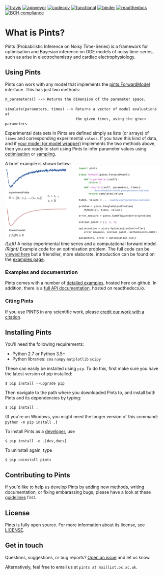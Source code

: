 [![travis](https://travis-ci.org/pints-team/pints.svg?branch=master)](https://travis-ci.org/pints-team/pints)
[![appveyor](https://ci.appveyor.com/api/projects/status/k8xvn7md0pte2gsi/branch/master?svg=true)](https://ci.appveyor.com/project/MichaelClerx/pints/branch/master)
[![codecov](https://codecov.io/gh/pints-team/pints/branch/master/graph/badge.svg)](https://codecov.io/gh/pints-team/pints)
[![functional](https://github.com/pints-team/functional-testing-results/blob/master/badge.svg)](https://github.com/pints-team/functional-testing-results)
[![binder](https://mybinder.org/badge.svg)](https://mybinder.org/v2/gh/pints-team/pints/master?filepath=examples)
[![readthedocs](https://readthedocs.org/projects/pints/badge/?version=latest)](http://pints.readthedocs.io/en/latest/?badge=latest)
[![BCH compliance](https://bettercodehub.com/edge/badge/pints-team/pints?branch=master)](https://bettercodehub.com/results/pints-team/pints)

# What is Pints?

Pints (Probabilistic Inference on Noisy Time-Series) is a framework for optimisation and Bayesian inference on ODE models of noisy time-series, such as arise in electrochemistry and cardiac electrophysiology.

## Using Pints

Pints can work with any model that implements the [pints.ForwardModel](http://pints.readthedocs.io/en/latest/core_classes_and_methods.html#forward-model) interface. 
This has just two methods:

```
n_parameters() --> Returns the dimension of the parameter space.

simulate(parameters, times) --> Returns a vector of model evaluations at
                                the given times, using the given parameters
```

Experimental data sets in Pints are defined simply as lists (or arrays) of `times` and corresponding experimental `values`.
If you have this kind of data, and if [your model (or model wrapper)](examples/writing-a-model.ipynb) implements the two methods above, then you are ready to start using Pints to infer parameter values using [optimisation](examples/optimisation-first-example.ipynb) or [sampling](examples/sampling-first-example.ipynb).

A brief example is shown below:  
![An example of using Pints in an optimisation](example.svg)  
_(Left)_ A noisy experimental time series and a computational forward model.
_(Right)_ Example code for an optimisation problem.
The full code can be [viewed here](examples/readme-example.ipynb) but a friendlier, more elaborate, introduction can be found on the [examples page](examples/README.md).

### Examples and documentation

Pints comes with a number of [detailed examples](examples/README.md), hosted here on github.
In addition, there is a [full API documentation](http://pints.readthedocs.io/en/latest/), hosted on readthedocs.io.

### Citing Pints

If you use PINTS in any scientific work, please [credit our work with a citation](./CITATION).


## Installing Pints

You'll need the following requirements:

- Python 2.7 or Python 3.5+
- Python libraries: `cma` `numpy` `matplotlib` `scipy`

These can easily be installed using `pip`. To do this, first make sure you have the latest version of pip installed:

```
$ pip install --upgrade pip
```

Then navigate to the path where you downloaded Pints to, and install both Pints and its dependencies by typing:

```
$ pip install .
```

(If you're on Windows, you might need the longer version of this command: `python -m pip install .`)

To install Pints as a [developer](CONTRIBUTING.md), use

```
$ pip install -e .[dev,docs]
```

To uninstall again, type

```
$ pip uninstall pints
```

## Contributing to Pints

If you'd like to help us develop Pints by adding new methods, writing documentation, or fixing embarassing bugs, please have a look at these [guidelines](CONTRIBUTING.md) first.

## License

Pints is fully open source. For more information about its license, see [LICENSE](LICENSE.txt).

## Get in touch

Questions, suggestions, or bug reports? [Open an issue](https://github.com/pints-team/pints/issues) and let us know.

Alternatively, feel free to email us at `pints at maillist.ox.ac.uk`.
